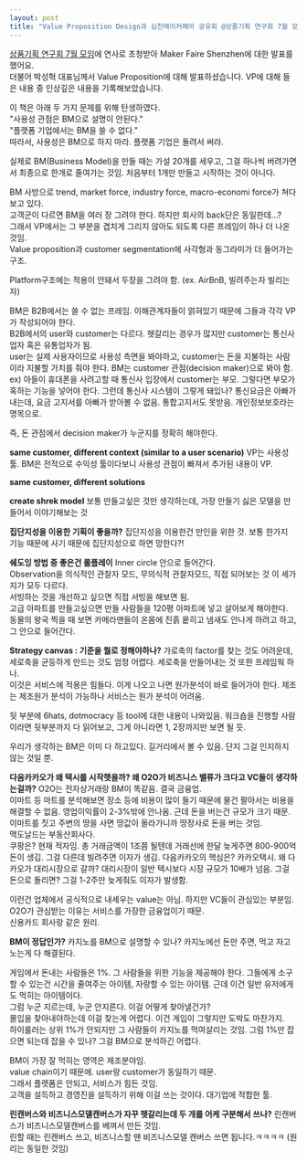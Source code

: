 ```yaml
---
layout: post
title: "Value Proposition Design과 심천메이커페어 공유회 @상품기획 연구회 7월 모임"
---
```


[상품기획 연구회 7월 모임](https://www.facebook.com/events/456380181201649/)에 연사로 초청받아 Maker Faire Shenzhen에 대한 발표를 했어요.  
더불어 박성혁 대표님께서 Value Proposition에 대해 발표하셨습니다. VP에 대해 들은 내용 중 인상깊은 내용을 기록해보았습니다.  


이 책은 아래 두 가지 문제를 위해 탄생하였다.  
"사용성 관점은 BM으로 설명이 안된다."   
"플랫폼 기업에서는 BM을 쓸 수 없다."   
따라서, 사용성은 BM으로 하지 마라. 플랫폼 기업은 돌려서 써라.  

실제로 BM(Business Model)을 만들 때는 가설 20개를 세우고, 그걸 하나씩 버려가면서 최종으로 한개로 줄여가는 것임. 처음부터 1개만 만들고 시작하는 것이 아니다.   

BM 사방으로 trend, market force, industry force, macro-economi force가 쳐다보고 있다.    
고객군이 다르면 BM을 여러 장 그려야 한다. 하지만 회사의 back단은 동일한데...?  
그래서 VP에서는 그 부분을 겹치게 그리지 않아도 되도록 다른 프레임이 하나 더 나온 것임.  
Value proposition과 customer segmentation에 사각형과 동그라미가 더 들어가는 구조.  

Platform구조에는 적용이 안돼서 두장을 그려야 함. (ex. AirBnB, 빌려주는자 빌리는 자)  

BM은 B2B에서는 쓸 수 없는 프레임. 이해관계자들이 얽혀있기 때문에 그들과 각각 VP가 작성되어야 한다.   
B2B에서의 user와 customer는 다르다. 헷갈리는 경우가 많지만 customer는 통신사업자 혹은 유통업자가 됨.  
user는 실제 사용자이므로 사용성 측면을 봐야하고, customer는 돈을 지불하는 사람이라 지불할 가치를 줘야 한다. BM는 customer 관점(decision maker)으로 봐야 함.  
ex) 아들이 휴대폰을 사려고할 때 통신사 입장에서 customer는 부모. 그렇다면 부모가 혹하는 기능을 넣어야 한다. 그런데 통신사 시스템이 그렇게 돼있나? 통신요금은 아빠가 내는데, 요금 고지서를 아빠가 받아볼 수 없음. 통합고지서도 못받음. 개인정보보호라는 명목으로.  

즉, 돈 관점에서 decision maker가 누군지를 정확히 해야한다.  


**same customer, different context (similar to a user scenario)**
VP는 사용성 툴. BM은 전적으로 수익성 툴이다보니 사용성 관점이 빠져서 추가된 내용이 VP.  

**same customer, different solutions**


**create shrek model**
보통 만들고싶은 것만 생각하는데, 가장 만들기 싫은 모델을 만들어서 이야기해보는 것  

**집단지성을 이용한 기획이 좋을까?**
집단지성을 이용한건 만인을 위한 것. 보통 한가지 기능 때문에 사기 때문에 집단지성으로 하면 망한다?!  

**쉐도잉 방법 중 좋은건 롤플레이**
Inner circle 안으로 들어간다.   
Observation을 의식적인 관찰자 모드, 무의식적 관찰자모드, 직접 되어보는 것 이 세가지가 모두 다르다.  
서빙하는 것을 개선하고 싶으면 직접 서빙을 해보면 됨.    
고급 아파트를 만들고싶으면 만들 사람들을 120평 아파트에 넣고 살아보게 해야한다.  
동물의 왕국 찍을 때 보면 카메라맨들이 온몸에 진흙 뭍히고 냄새도 안나게 하려고 하고, 그 안으로 들어간다. 


**Strategy canvas : 기준을 뭘로 정해야하나?**
가로축의 factor를 찾는 것도 어려운데, 세로축을 균등하게 만드는 것도 엄청 어렵다. 세로축을 만들어내는 것 또한 프레임웍 하나.  
이것은 서비스에 적용은 힘들다. 이게 나오고 나면 원가분석이 바로 들어가야 한다. 제조는 제조원가 분석이 가능하나 서비스는 원가 분석이 어려움.   


뒷 부분에 6hats, dotmocracy 등 tool에 대한 내용이 나와있음. 워크숍을 진행할 사람이라면 뒷부분까지 다 읽어보고, 그게 아니라면 1, 2장까지만 보면 될 듯.  

우리가 생각하는 BM은 이미 다 하고있다. 길거리에서 볼 수 있음. 단지 그걸 인지하지 않는 것일 뿐.  

**다음카카오가 왜 택시를 시작햇을까? 왜 O2O가 비즈니스 밸류가 크다고 VC들이 생각하는걸까?**
O2O는 전자상거래랑 BM이 똑같음. 결국 금융업.  
이마트 등 마트를 분석해보면 장소 등에 비용이 많이 들기 때문에 물건 팔아서는 비용을 해결할 수 없음. 영업이익률이 2-3%밖에 안나옴. 근데 돈을 버는건 규모가 크기 때문. 이마트를 짓고 주변의 땅을 사면 땅값이 올라가니까 땅장사로 돈을 버는 것임.  
맥도날드는 부동산회사다.  
쿠팡은? 현재 적자임. 총 거래금액이 1조쯤 될텐데 거래선에 한달 늦게주면 800-900억 돈이 생김. 그걸 다른데 빌려주면 이자가 생김. 
다음카카오의 핵심은? 카카오택시. 왜 다카오가 대리시장으로 갈까? 대리시장이 일반 택시보다 시장 규모가 10배가 넘음. 그걸 돈으로 돌리면? 그걸 1-2주만 늦게줘도 이자가 발생함. 

이런건 업체에서 공식적으로 내세우는 value는 아님. 하지만 VC들이 관심있는 부분임. O2O가 관심받는 이유는 서비스를 가장한 금융업이기 때문.  
신용카드 회사랑 같은 원리.  

**BM이 정답인가?**
카지노를 BM으로 설명할 수 있나?
카지노에선 돈만 주면, 먹고 자고 노는게 다 해결된다.  

게임에서 돈내는 사람들은 1%. 그 사람들을 위한 기능을 제공해야 한다. 
그들에게 소구할 수 있는건 시간을 줄여주는 아이템, 자랑할 수 있는 아이템. 
근데 이건 일반 유저에게도 먹히는 아이템이다.  
그럼 누군 지르는데, 누군 안지른다. 이걸 어떻게 찾아낼건가?   
몰입을 찾아내야하는데 이걸 찾는게 어렵다. 이건 게임이 그렇지만 도박도 마찬가지.  
하이룰러는 상위 1%가 안되지만 그 사람들이 카지노를 먹여살리는 것임. 
그럼 1%만 잡으면 되는데 잡을 수 있나? 그걸 BM으로 분석하긴 어렵다. 

BM이 가장 잘 먹히는 영역은 제조분야임.  
value chain이기 때문에. user랑 customer가 동일하기 때문.  
그래서 플랫폼은 안되고, 서비스가 힘든 것임.   
고객을 설득하고 경영진을 설득하기 위해 이걸 쓰는 것이다. 대기업에 적합한 툴.  


**린캔버스와 비즈니스모델캔버스가 자꾸 헷갈리는데 두 개를 어케 구분해서 쓰나?**
린캔버스가 비즈니스모델캔버스를 베껴서 만든 것임.   
린할 때는 린캔버스 쓰고, 비즈니스할 땐 비즈니스모델 캔버스 쓰면 됩니다.ㅋㅋㅋㅋ (원리는 동일한 것임)  


